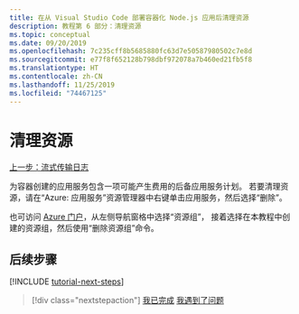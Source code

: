 ```yaml
---
title: 在从 Visual Studio Code 部署容器化 Node.js 应用后清理资源
description: 教程第 6 部分：清理资源
ms.topic: conceptual
ms.date: 09/20/2019
ms.openlocfilehash: 7c235cff8b5685880fc63d7e50587980502c7e8d
ms.sourcegitcommit: e77f8f652128b798dbf972078a7b460ed21fb5f8
ms.translationtype: HT
ms.contentlocale: zh-CN
ms.lasthandoff: 11/25/2019
ms.locfileid: "74467125"
---
```

# <a name="clean-up-resources"></a>清理资源

[上一步：流式传输日志](tutorial-vscode-docker-node-05.md)

为容器创建的应用服务包含一项可能产生费用的后备应用服务计划。 若要清理资源，请在“Azure:  应用服务”资源管理器中右键单击应用服务，然后选择“删除”。 

也可访问 [Azure 门户](https://portal.azure.com)，从左侧导航窗格中选择“资源组”，  接着选择在本教程中创建的资源组，然后使用“删除资源组”命令。 

## <a name="next-steps"></a>后续步骤

[!INCLUDE [tutorial-next-steps](includes/tutorial-next-steps.md)]

> [!div class="nextstepaction"]
> [我已完成](node-howto-deploy-containers.md) [我遇到了问题](https://www.research.net/r/PWZWZ52?tutorial=node-deployment-docker-extension&step=clean-up-resources)
